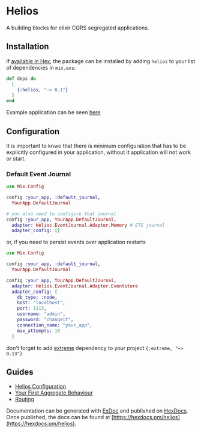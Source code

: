 # Helios

A building blocks for elixir CQRS segregated applications.

## Installation

If [available in Hex](https://hex.pm/docs/publish), the package can be installed
by adding `helios` to your list of dependencies in `mix.exs`:

```elixir
def deps do
  [
    {:helios, "~> 0.1"}
  ]
end
```

Example application can be seen [here](https://github.com/exponentially/helios_example)

## Configuration

It is important to knwo that there is minimum configuration that has to be explicitly 
configured in your application, without it application will not work or start.

### Default Event Journal
```elixir
use Mix.Config

config :your_app, :default_journal,
  YourApp.DefaultJournal

# you also need to configure that journal
config :your_app, YourApp.DefaultJournal,
  adapter: Helios.EventJournal.Adapter.Memory # ETS journal
  adapter_config: []
```

or, if you need to persist events over application restarts

```elixir
use Mix.Config

config :your_app, :default_journal,
  YourApp.DefaultJournal

config :your_app, YourApp.DefaultJournal,
  adapter: Helios.EventJournal.Adapter.Eventstore
  adapter_config: [
    db_type: :node,
    host: "localhost",
    port: 1113,
    username: "admin",
    password: "changeit",
    connection_name: "your_app",
    max_attempts: 10
  ]
```

don't forget to add [extreme](https://github.com/exponentially/extreme) dependency to
your project `{:extreme, "~> 0.13"}`

## Guides

* [Helios Configuration](guides/Configuration.md)
* [Your First Aggregate Behaviour](guides/Your%20First%20Aggregate.md)
* [Routing](guides/Routing.md)

Documentation can be generated with [ExDoc](https://github.com/elixir-lang/ex_doc)
and published on [HexDocs](https://hexdocs.pm). Once published, the docs can
be found at [https://hexdocs.pm/helios](https://hexdocs.pm/helios).

